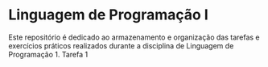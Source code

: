 # Linguagem de Programação I
Este repositório é dedicado ao armazenamento e organização das tarefas e exercícios práticos realizados durante a disciplina de Linguagem de Programação 1.
Tarefa 1
